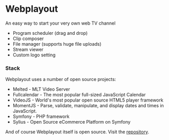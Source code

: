 # Webplayout

An easy way to start your very own web TV channel

  - Program scheduler (drag and drop)
  - Clip composer
  - File manager (supports huge file uploads)
  - Stream viewer
  - Custom logo setting

### Stack

Webplayout uses a number of open source projects:
* Melted - MLT Video Server
* Fullcalendar - The most popular full-sized JavaScript Calendar
* VideoJS - World's most popular open source HTML5 player framework
* MomentJS - Parse, validate, manipulate, and display dates and times in JavaScript.
* Symfony - PHP framework
* Sylius - Open Source eCommerce Platform on Symfony

And of course Webplayout itself is open source. Visit the [repository](https://github.com/webplayout/webplayout).
